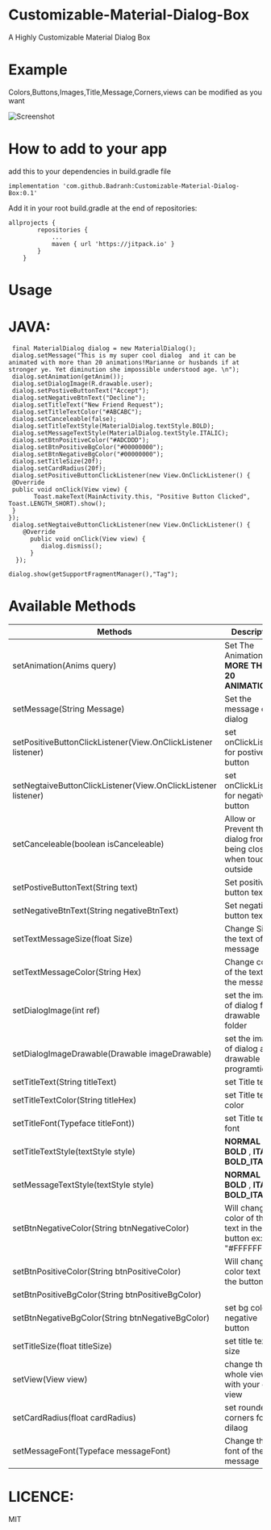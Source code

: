 # Customizable-Material-Dialog-Box
A Highly Customizable Material Dialog Box

# Example
Colors,Buttons,Images,Title,Message,Corners,views can be modified as you want

![Screenshot](https://i.imgur.com/MkeZI0j.gif)

# How to add to your app 

add this to your dependencies in build.gradle file
```
implementation 'com.github.Badranh:Customizable-Material-Dialog-Box:0.1'
```
Add it in your root build.gradle at the end of repositories:

```
allprojects {
		repositories {
			...
			maven { url 'https://jitpack.io' }
		}
	}
```
# Usage

# JAVA: 
```
 final MaterialDialog dialog = new MaterialDialog();
 dialog.setMessage("This is my super cool dialog  and it can be animated with more than 20 animations!Marianne or husbands if at stronger ye. Yet diminution she impossible understood age. \n");
 dialog.setAnimation(getAnim());
 dialog.setDialogImage(R.drawable.user);
 dialog.setPostiveButtonText("Accept");
 dialog.setNegativeBtnText("Decline");
 dialog.setTitleText("New Friend Request");
 dialog.setTitleTextColor("#ABCABC");
 dialog.setCanceleable(false);
 dialog.setTitleTextStyle(MaterialDialog.textStyle.BOLD);
 dialog.setMessageTextStyle(MaterialDialog.textStyle.ITALIC);
 dialog.setBtnPositiveColor("#ADCDDD");
 dialog.setBtnPositiveBgColor("#00000000");
 dialog.setBtnNegativeBgColor("#00000000");
 dialog.setTitleSize(20f);
 dialog.setCardRadius(20f);
 dialog.setPositiveButtonClickListener(new View.OnClickListener() {
 @Override
 public void onClick(View view) {
       Toast.makeText(MainActivity.this, "Positive Button Clicked", Toast.LENGTH_SHORT).show();
 }
});
 dialog.setNegtaiveButtonClickListener(new View.OnClickListener() {
    @Override
      public void onClick(View view) {
         dialog.dismiss();
      }
  });

dialog.show(getSupportFragmentManager(),"Tag");
```
# Available Methods
| Methods | Description |
| --- | --- |
| setAnimation(Anims query) | Set The Animation <b>MORE THAN 20 ANIMATION </b> |
| setMessage(String Message) |Set the message of the dialog |
| setPositiveButtonClickListener(View.OnClickListener listener) | set onClickListener for postive button  |
| setNegtaiveButtonClickListener(View.OnClickListener listener) | set onClickListener for negative button  |
| setCanceleable(boolean isCanceleable)| Allow or Prevent the dialog from being closed when touched outside  |
| setPostiveButtonText(String text) | Set positive button text  |
| setNegativeBtnText(String negativeBtnText) |  Set negative button text  |
| setTextMessageSize(float Size) | Change Size of the text of the message |
| setTextMessageColor(String Hex) | Change color of the text of the message |
| setDialogImage(int ref) |  set the image of dialog from drawable folder |
| setDialogImageDrawable(Drawable imageDrawable) | set the image of dialog as a drawable programtically |
| setTitleText(String titleText) | set Title text |
| setTitleTextColor(String titleHex) | set Title text color |
| setTitleFont(Typeface titleFont)) | set Title text font |
| setTitleTextStyle(textStyle style) | <b>NORMAL</b> , <b>BOLD</b> , <b>ITALIC</b> , <b>BOLD_ITALIC</b> |
| setMessageTextStyle(textStyle style) | <b>NORMAL</b> , <b>BOLD</b> , <b>ITALIC</b> , <b>BOLD_ITALIC</b> |
| setBtnNegativeColor(String btnNegativeColor) | Will change color of the text in the button ex: "#FFFFFF" |
| setBtnPositiveColor(String btnPositiveColor) | Will change the color text of the button |
| setBtnPositiveBgColor(String btnPositiveBgColor) | | set bg color of positive button |
| setBtnNegativeBgColor(String btnNegativeBgColor) | set bg color of negative button |
| setTitleSize(float titleSize) | set title text size |
| setView(View view) | change the whole view with your own view |
| setCardRadius(float cardRadius) | set rounded corners for the dilaog |
| setMessageFont(Typeface messageFont) | Change the font of the text message |

# LICENCE:
MIT
